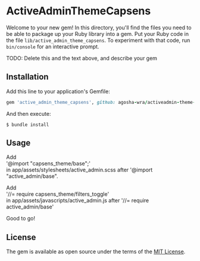 # ActiveAdminThemeCapsens

Welcome to your new gem! In this directory, you'll find the files you need to be able to package up your Ruby library into a gem. Put your Ruby code in the file `lib/active_admin_theme_capsens`. To experiment with that code, run `bin/console` for an interactive prompt.

TODO: Delete this and the text above, and describe your gem

## Installation

Add this line to your application's Gemfile:

```ruby
gem 'active_admin_theme_capsens', github: agosha-wra/activeadmin-theme-capsens
```

And then execute:

    $ bundle install

## Usage

Add  
'@import "capsens_theme/base";'  
in app/assets/stylesheets/active_admin.scss after '@import "active_admin/base".

Add  
'//= require capsens_theme/filters_toggle'  
in app/assets/javascripts/active_admin.js after '//= require active_admin/base'  

Good to go!

## License

The gem is available as open source under the terms of the [MIT License](https://opensource.org/licenses/MIT).
